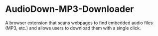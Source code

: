 # AudioDown-MP3-Downloader
A browser extension that scans webpages to find embedded audio files (MP3, etc.) and allows users to download them with a single click.
